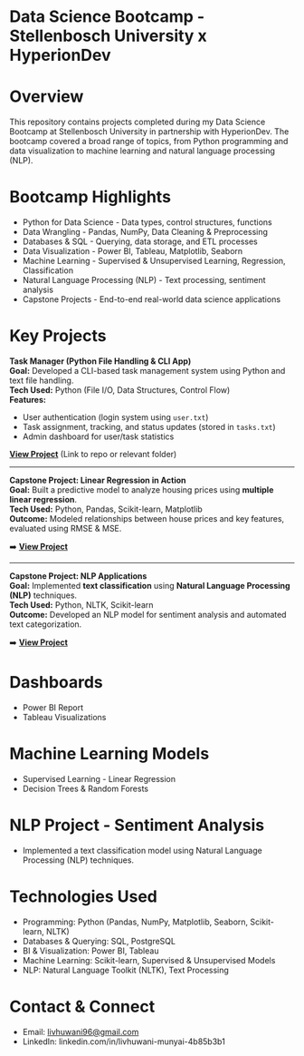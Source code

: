 # Data Science Bootcamp - Stellenbosch University x HyperionDev

# Overview
This repository contains projects completed during my Data Science Bootcamp at Stellenbosch University in partnership with HyperionDev. The bootcamp covered a broad range of topics, from Python programming and data visualization to machine learning and natural language processing (NLP).

# Bootcamp Highlights
- Python for Data Science - Data types, control structures, functions
- Data Wrangling - Pandas, NumPy, Data Cleaning & Preprocessing
- Databases & SQL - Querying, data storage, and ETL processes
- Data Visualization - Power BI, Tableau, Matplotlib, Seaborn
- Machine Learning - Supervised & Unsupervised Learning, Regression, Classification
- Natural Language Processing (NLP) - Text processing, sentiment analysis
- Capstone Projects - End-to-end real-world data science applications

# Key Projects

**Task Manager (Python File Handling & CLI App)**  
**Goal:** Developed a CLI-based task management system using Python and text file handling.  
**Tech Used:** Python (File I/O, Data Structures, Control Flow)  
**Features:**  
- User authentication (login system using `user.txt`)  
- Task assignment, tracking, and status updates (stored in `tasks.txt`)  
- Admin dashboard for user/task statistics  

**[View Project](https://github.com/Livhuwani96/Data-Science-Projects/tree/main/Capstone%20Project%20-%20Files)** (Link to repo or relevant folder)  

---

**Capstone Project: Linear Regression in Action**  
**Goal:** Built a predictive model to analyze housing prices using **multiple linear regression**.  
**Tech Used:** Python, Pandas, Scikit-learn, Matplotlib  
**Outcome:** Modeled relationships between house prices and key features, evaluated using RMSE & MSE.  

➡️ **[View Project]((https://github.com/Livhuwani96/Data-Science-Projects/tree/main/Capstone%20Project%20-%20Linear%20Regression%20in%20Action))**  

---

**Capstone Project: NLP Applications**  
**Goal:** Implemented **text classification** using **Natural Language Processing (NLP)** techniques.  
**Tech Used:** Python, NLTK, Scikit-learn  
**Outcome:** Developed an NLP model for sentiment analysis and automated text categorization.  

➡️ **[View Project](https://github.com/Livhuwani96/Data-Science-Projects/tree/main/Capstone%20Project%20-%20NLP%20Applications)**  


# Dashboards
- Power BI Report 
- Tableau Visualizations
# Machine Learning Models
- Supervised Learning - Linear Regression
- Decision Trees & Random Forests
# NLP Project - Sentiment Analysis
- Implemented a text classification model using Natural Language Processing (NLP) techniques.
# Technologies Used
- Programming: Python (Pandas, NumPy, Matplotlib, Seaborn, Scikit-learn, NLTK)
- Databases & Querying: SQL, PostgreSQL
- BI & Visualization: Power BI, Tableau
- Machine Learning: Scikit-learn, Supervised & Unsupervised Models
- NLP: Natural Language Toolkit (NLTK), Text Processing
# Contact & Connect
- Email: livhuwani96@gmail.com
- LinkedIn: linkedin.com/in/livhuwani-munyai-4b85b3b1
